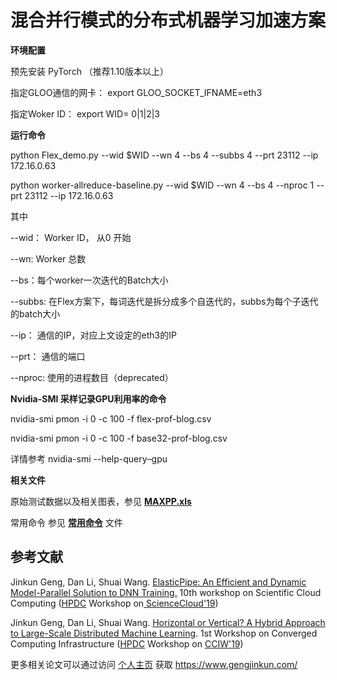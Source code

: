 # 混合并行模式的分布式机器学习加速方案

**环境配置**

预先安装 PyTorch （推荐1.10版本以上）

指定GLOO通信的网卡： export GLOO_SOCKET_IFNAME=eth3

指定Woker ID： export WID= 0|1|2|3

**运行命令**

python Flex_demo.py --wid $WID --wn 4 --bs 4 --subbs 4 --prt 23112 --ip 172.16.0.63

python worker-allreduce-baseline.py --wid $WID --wn 4 --bs 4 --nproc 1 --prt 23112  --ip 172.16.0.63

其中

--wid： Worker ID， 从0 开始

--wn: Worker 总数

--bs：每个worker一次迭代的Batch大小

--subbs: 在Flex方案下，每词迭代是拆分成多个自迭代的，subbs为每个子迭代的batch大小

--ip： 通信的IP，对应上文设定的eth3的IP

--prt： 通信的端口

--nproc: 使用的进程数目（deprecated）


**Nvidia-SMI 采样记录GPU利用率的命令**

nvidia-smi pmon -i 0 -c 100 -f flex-prof-blog.csv

nvidia-smi pmon -i 0 -c 100 -f base32-prof-blog.csv

详情参考 nvidia-smi --help-query–gpu

**相关文件**

原始测试数据以及相关图表，参见 [**MAXPP.xls**](https://github.com/Steamgjk/Hove/blob/master/MAXPP.xlsx "**MAXPP.xls**")

常用命令 参见 [**常用命令**](https://github.com/Steamgjk/Hove/blob/master/%E5%B8%B8%E7%94%A8%E5%91%BD%E4%BB%A4 "**常用命令**") 文件


## 参考文献

 Jinkun Geng, Dan Li, Shuai Wang. [ElasticPipe: An Efficient and Dynamic Model-Parallel Solution to DNN Training.](https://cloud.tsinghua.edu.cn/f/4944219b08644faabe3c/?dl=1 "ElasticPipe: An Efficient and Dynamic Model-Parallel Solution to DNN Training. 10th workshop on Scientific Cloud Computing")  10th workshop on Scientific Cloud Computing ([HPDC](http://www.hpdc.org/2019/ "HPDC") Workshop on[ ScienceCloud'19](https://sites.google.com/view/sciencecloud2019 " ScienceCloud'19")) 
 

 Jinkun Geng, Dan Li, Shuai Wang. [Horizontal or Vertical? A Hybrid Approach to Large-Scale Distributed Machine Learning](https://cloud.tsinghua.edu.cn/f/f9ee738580b54bc1bb9e/?dl=1 "Horizontal or Vertical? A Hybrid Approach to Large-Scale Distributed Machine Learning"). 1st Workshop on Converged Computing Infrastructure ([HPDC](http://www.hpdc.org/2019/ "HPDC") Workshop on [CCIW'19](https://cciw.github.io/ "CCIW'19")) 
 

 更多相关论文可以通过访问 [个人主页](https://www.gengjinkun.com/ "个人主页") 获取
 https://www.gengjinkun.com/